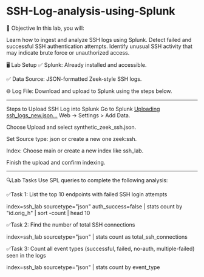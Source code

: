 # SSH-Log-analysis-using-Splunk

🎯 Objective
In this lab, you will:

Learn how to ingest and analyze SSH logs using Splunk.
Detect failed and successful SSH authentication attempts.
Identify unusual SSH activity that may indicate brute force or unauthorized access.


🖥️ Lab Setup
✅ Splunk: Already installed and accessible.

✅ Data Source: JSON-formatted Zeek-style SSH logs.

🌐 Log File: Download and upload to Splunk using the steps below.

************************
Steps to Upload SSH Log into Splunk
Go to Splunk [Uploading ssh_logs_new.json…]()
Web → Settings > Add Data.

Choose Upload and select synthetic_zeek_ssh.json.

Set Source type: json or create a new one zeek:ssh.

Index: Choose main or create a new index like ssh_lab.

Finish the upload and confirm indexing.

**********************
 🔍Lab Tasks
Use SPL queries to complete the following analysis:

✅Task 1: List the top 10 endpoints with failed SSH login attempts

index=ssh_lab sourcetype="json" auth_success=false
| stats count by "id.orig_h"
| sort -count
| head 10


✅Task 2: Find the number of total SSH connections

index=ssh_lab sourcetype="json"
| stats count as total_ssh_connections



✅Task 3: Count all event types (successful, failed, no-auth, multiple-failed) seen in the logs

index=ssh_lab sourcetype="json"
| stats count by event_type

